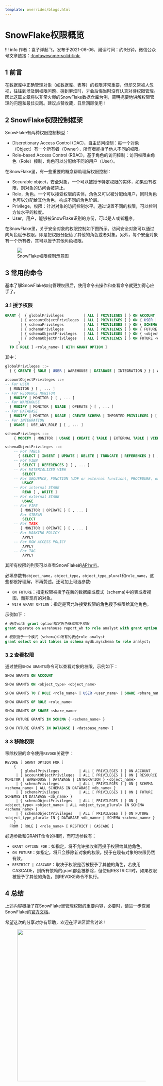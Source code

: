 ```yaml
---
template: overrides/blogs.html
---
```


# SnowFlake权限概览

!!! info
    作者：袁子弹起飞，发布于2021-06-06，阅读时间：约6分钟，微信公众号文章链接：[:fontawesome-solid-link:]()

## 1 前言

​在数据库中正确管理对象（如数据库、表等）的权限非常重要，但却又常被人忽视，往往到涉及到权限问题、碰到麻烦时，才会后悔当时没有认真对待权限管理。因此这篇文章将以非常火爆的SnowFlake数据仓库为例，简明扼要地讲解权限管理的问题和最佳实践。建议点赞收藏，日后回顾使用！

## 2 SnowFlake权限控制框架

SnowFlake有两种权限控制模型：

- Discretionary Access Control (DAC)，自主访问控制：每一个对象（Object）有一个所有者（Owner），所有者能授予他人不同的权限。
- Role-based Access Control (RBAC)，基于角色的访问控制：访问权限由角色（Role）控制，角色可以分配给不同的用户（User）。

在SnowFlake里，有一些重要的概念帮助理解权限控制：

- Securable object，安全对象，一个可以被授予特定权限的实体，如果没有权限，则对象的访问会被禁止。
- Role，角色，一个可以接受权限的实体，角色又可以被分配给用户，同时角色也可以分配给其他角色，构成不同的角色阶层。
- Privilege，权限：针对对象的访问控制水平。通过设置不同的权限，可以控制方位水平的粒度。
- User，用户，能够被SnowFlake识别的身份，可以是人或者程序。

在SnowFlake里，关于安全对象的权限控制如下图所示。访问安全对象可以通过向角色赋予权限，即是把权限分配给了其他的角色或者对象。另外，每个安全对象有一个所有者，其可以授予其他角色权限。

<figure>
  <img src="https://cdn.jsdelivr.net/gh/BulletTech2021/Pics/img/access-control-relationships.png"  />
  <figcaption>SnowFlake权限控制示意图</figcaption>
</figure>

## 3 常用的命令

基本了解SnowFlake如何管理权限后，使用命令去操作和查看命令就更加得心应手了。

### 3.1 授予权限

```sql
GRANT {  { globalPrivileges         | ALL [ PRIVILEGES ] } ON ACCOUNT
       | { accountObjectPrivileges  | ALL [ PRIVILEGES ] } ON { USER | RESOURCE MONITOR | WAREHOUSE | DATABASE | INTEGRATION } <object_name>
       | { schemaPrivileges         | ALL [ PRIVILEGES ] } ON { SCHEMA <schema_name> | ALL SCHEMAS IN DATABASE <db_name> }
       | { schemaPrivileges         | ALL [ PRIVILEGES ] } ON { FUTURE SCHEMAS IN DATABASE <db_name> }
       | { schemaObjectPrivileges   | ALL [ PRIVILEGES ] } ON { <object_type> <object_name> | ALL <object_type_plural> IN { DATABASE <db_name> | SCHEMA <schema_name> } }
       | { schemaObjectPrivileges   | ALL [ PRIVILEGES ] } ON FUTURE <object_type_plural> IN { DATABASE <db_name> | SCHEMA <schema_name> }
      }
  TO [ ROLE ] <role_name> [ WITH GRANT OPTION ]
```

其中：

```sql
globalPrivileges ::=
  { { CREATE { ROLE | USER | WAREHOUSE | DATABASE | INTEGRATION } } | APPLY MASKING POLICY | APPLY ROW ACCESS POLICY | APPLY TAG | EXECUTE TASK | MANAGE GRANTS | MONITOR { EXECUTION | USAGE }  } [ , ... ]

accountObjectPrivileges ::=
-- For USER
  { MONITOR } [ , ... ]
-- For RESOURCE MONITOR
  { MODIFY | MONITOR } [ , ... ]
-- For WAREHOUSE
  { MODIFY | MONITOR | USAGE | OPERATE } [ , ... ]
-- For DATABASE
  { MODIFY | MONITOR | USAGE | CREATE SCHEMA | IMPORTED PRIVILEGES } [ , ... ]
-- For INTEGRATION
  { USAGE | USE_ANY_ROLE } [ , ... ]

schemaPrivileges ::=
    { MODIFY | MONITOR | USAGE | CREATE { TABLE | EXTERNAL TABLE | VIEW | MATERIALIZED VIEW | MASKING POLICY | ROW ACCESS POLICY | TAG | SEQUENCE | FUNCTION | PROCEDURE | FILE FORMAT | STAGE | PIPE | STREAM | TASK } } [ , ... ]

schemaObjectPrivileges ::=
    -- For TABLE
      { SELECT | INSERT | UPDATE | DELETE | TRUNCATE | REFERENCES } [ , ... ]
    -- For VIEW
      { SELECT | REFERENCES } [ , ... ]
    -- For MATERIALIZED VIEW
        SELECT
    -- For SEQUENCE, FUNCTION (UDF or external function), PROCEDURE, or FILE FORMAT
        USAGE
    -- For internal STAGE
        READ [ , WRITE ]
    -- For external STAGE
        USAGE
    -- For PIPE
       { MONITOR | OPERATE } [ , ... ]
    -- For STREAM
        SELECT
    -- For TASK
       { MONITOR | OPERATE } [ , ... ]
    -- For MASKING POLICY
        APPLY
    -- For ROW ACCESS POLICY
        APPLY
    -- For TAG
        APPLY
```

其所有权限的列表可以查看SnowFlake的[API文档](https://docs.snowflake.com/en/user-guide/security-access-control-privileges.html 'Access Control Privileges')。

必填参数有`object_name`，`object_type`，`object_type_plural`和`role_name`，这些都很好理解，不再赘述。还可加上可选参数:

- `ON FUTURE`：指定权限被授予在新的数据库或模式（schema)中的表或者视图，而非现有的对象。
- `WITH GRANT OPTION`：指定是否允许接受权限的角色授予权限给其他角色。

示例如下：

```sql
# 通过with grant option指定角色继续赋予权限
grant operate on warehouse report_wh to role analyst with grant option;

# 权限授予一个模式（schema)中所有的表给role analyst
grant select on all tables in schema mydb.myschema to role analyst;
```

### 3.2 查看权限

通过使用`SHOW GRANTS`命令可以查看对象的权限，示例如下：

```sql
SHOW GRANTS ON ACCOUNT

SHOW GRANTS ON <object_type> <object_name>

SHOW GRANTS TO { ROLE <role_name> | USER <user_name> | SHARE <share_name> }

SHOW GRANTS OF ROLE <role_name>

SHOW GRANTS OF SHARE <share_name>

SHOW FUTURE GRANTS IN SCHEMA { <schema_name> }

SHOW FUTURE GRANTS IN DATABASE { <database_name> }
```

### 3.3 移除权限

移除权限的命令使用`REVOKE`关键字：

```
REVOKE [ GRANT OPTION FOR ]
    {
       { globalPrivileges         | ALL [ PRIVILEGES ] } ON ACCOUNT
     | { accountObjectPrivileges  | ALL [ PRIVILEGES ] } ON { RESOURCE MONITOR | WAREHOUSE | DATABASE | INTEGRATION } <object_name>
     | { schemaPrivileges         | ALL [ PRIVILEGES ] } ON { SCHEMA <schema_name> | ALL SCHEMAS IN DATABASE <db_name> }
     | { schemaPrivileges         | ALL [ PRIVILEGES ] } ON { FUTURE SCHEMAS IN DATABASE <db_name> }
     | { schemaObjectPrivileges   | ALL [ PRIVILEGES ] } ON { <object_type> <object_name> | ALL <object_type_plural> IN SCHEMA <schema_name> }
     | { schemaObjectPrivileges   | ALL [ PRIVILEGES ] } ON FUTURE <object_type_plural> IN { DATABASE <db_name> | SCHEMA <schema_name> }
    }
  FROM [ ROLE ] <role_name> [ RESTRICT | CASCADE ]
```

必选参数和GRANT命令的相同，而可选参数有：

- `GRANT OPTION FOR`：如指定，将不允许接收者再授予权限给其他角色。
- `ON FUTURE`：如指定，将只会移除新对象的权限，授予在现有对象的权限仍然有效。
- `RESTRICT | CASCADE`：取决于权限是否被授予了其他的角色，若使用CASCADE，则所有依赖的grant都会被移除，但使用RESTRICT时，如果权限被授予了其他的角色，则REVOKE命令不执行。

## 4 总结

上述内容概括了在SnowFlake里管理权限的重要内容，必要时，请进一步查阅SnowFlake的[官方文档](https://docs.snowflake.com/en/user-guide/security-access-control-overview.html 'security-access-control-overview')。

希望这次的分享对你有帮助，欢迎在评论区留言讨论！

<figure>
  <img src="https://cdn.jsdelivr.net/gh/BulletTech2021/Pics/2021-6-14/1623639526512-1080P%20(Full%20HD)%20-%20Tail%20Pic.png" width="500" />
</figure>
